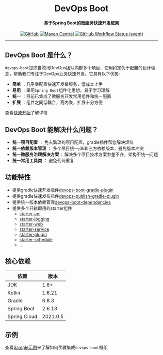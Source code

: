 <h1 align="center" style="font-weight: bold;">DevOps Boot</h1>
<h4 align="center">基于Spring Boot的微服务快速开发框架</h4>
<div align="center">

[![GitHub](https://img.shields.io/github/license/bkdevops-projects/devops-framework)](https://img.shields.io/github/license/bkdevops-projects/devops-framework)
[![Maven Central](https://img.shields.io/maven-central/v/com.tencent.devops/devops-boot)](https://img.shields.io/maven-central/v/com.tencent.devops/devops-boot)
[![GitHub Workflow Status (event)](https://img.shields.io/github/workflow/status/bkdevops-projects/devops-framework/build)](https://img.shields.io/github/workflow/status/bkdevops-projects/devops-framework/build)

</div>

----------

## DevOps Boot 是什么？

`devops-boot`提炼自腾讯DevOps团队内部多个项目，使用约定优于配置的设计理念，帮助我们专注于DevOps业务快速开发，它具有以下优势:

- **简单** ：几乎零配置快速开发微服务，低成本上手
- **易用** ：采用`Spring Boot`组件化思想，易于学习理解
- **统一** ：目前已集成了微服务开发常用组件和统一配置
- **扩展** ：组件之间低耦合，高内聚，扩展十分方便

查看[快速开始](quick-start.md)了解详情

## DevOps Boot 能解决什么问题？

- **统一项目配置** ： 免去繁琐的项目配置，gradle插件帮您解决烦恼
- **统一依赖版本管理** ： 多个项目统一jdk和三方依赖版本，避免版本冲突
- **统一微服务治理解决方案**： 解决多个项目技术方案参差不齐，架构不统一问题
- **统一常用工具类** ： 避免代码重复

## 功能特性
- 提供gradle快速开发插件[devops-boot-gradle-plugin](/plugin/devops-boot-gradle-plugin.md)
- 提供gradle快速发布插件[devops-publish-gradle-plugin](/plugin/devops-publish-gradle-plugin.md)
- 提供统一版本依赖管理[devops-boot-dependencies](/dependency/devops-boot-dependencies.md)
- 提供多个开箱即用的starter组件
    - [starter-api](/starter/devops-boot-starter-api.md)
    - [starter-logging](/starter/devops-boot-starter-logging.md)
    - [starter-web](/starter/devops-boot-starter-web.md)
    - [starter-service](/starter/devops-boot-starter-service.md)
    - [starter-plugin](/starter/devops-boot-starter-plugin.md)
    - [starter-schedule](/starter/devops-boot-starter-schedule.md)
    - ...

## 核心依赖

| 依赖          | 版本          |
| ------------ | ------------- |
| JDK          | 1.8+          |
| Kotlin       | 1.6.21        |
| Gradle       | 6.8.3         |
| Spring Boot  | 2.6.13         |
| Spring Cloud | 2021.0.5      |

## 示例

查看[Sample示例](https://github.com/bkdevops-projects/devops-framework/tree/master/devops-boot-sample)来了解如何优雅集成`devops-boot`框架
